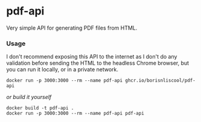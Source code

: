 # pdf-api

Very simple API for generating PDF files from HTML.

### Usage

I don't recommend exposing this API to the internet as I don't do any validation before sending the HTML to the headless Chrome browser, but you can run it locally, or in a private network.

```shell
docker run -p 3000:3000 --rm --name pdf-api ghcr.io/borisnliscool/pdf-api
```

_or build it yourself_

```shell
docker build -t pdf-api .
docker run -p 3000:3000 --rm --name pdf-api pdf-api
```